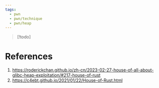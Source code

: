 ```yaml
---
tags:
  - pwn
  - pwn/technique
  - pwn/heap
---
```

> [!todo]

# References
1. https://roderickchan.github.io/zh-cn/2023-02-27-house-of-all-about-glibc-heap-exploitation/#217-house-of-rust
2. https://c4ebt.github.io/2021/01/22/House-of-Rust.html